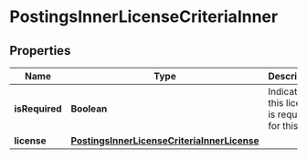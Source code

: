 

# PostingsInnerLicenseCriteriaInner


## Properties

| Name | Type | Description | Notes |
|------------ | ------------- | ------------- | -------------|
|**isRequired** | **Boolean** | Indicates if this license is required for this job. |  [optional] |
|**license** | [**PostingsInnerLicenseCriteriaInnerLicense**](PostingsInnerLicenseCriteriaInnerLicense.md) |  |  [optional] |



